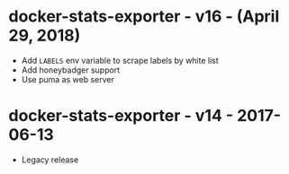 # docker-stats-exporter - v16 - (April 29, 2018)

* Add `LABELS` env variable to scrape labels by white list
* Add honeybadger support
* Use puma as web server

# docker-stats-exporter - v14 - 2017-06-13

* Legacy release
